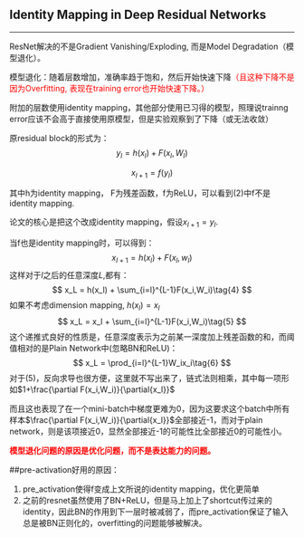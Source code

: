 ## Identity Mapping in Deep Residual Networks

---

ResNet解决的不是Gradient Vanishing/Exploding, 而是Model Degradation（模型退化）。

模型退化：随着层数增加，准确率趋于饱和，然后开始快速下降<font color="#FF0000">（且这种下降不是因为Overfitting, 表现在training error也开始快速下降。）</font> 

附加的层数使用identity mapping，其他部分使用已习得的模型，照理说trainng error应该不会高于直接使用原模型，但是实验观察到了下降（或无法收敛）

原residual block的形式为：
$$
y_l = h(x_l) + F(x_l, W_l)\tag{1}
$$

$$
x_{l+1} = f(y_l)\tag{2}
$$

其中h为identity mapping， F为残差函数，f为ReLU，可以看到(2)中f不是identity mapping.

论文的核心是把这个改成identity mapping，假设$x_{l+1}=y_l$.

当f也是identity mapping时，可以得到：
$$
x_{l+1}=h(x_l)+F(x_l,w_l)\tag{3}
$$
这样对于$l$之后的任意深度$L$,都有：
$$
x_L = h(x_l) + \sum_{i=l}^{L-1}F(x_i,W_i)\tag{4}
$$
如果不考虑dimension mapping, $h(x_l) = x_l$
$$
x_L = x_l + \sum_{i=l}^{L-1}F(x_i,W_i)\tag{5}
$$
这个递推式良好的性质是，任意深度表示为之前某一深度加上残差函数的和，而阈值相对的是Plain Network中(忽略BN和ReLU)：
$$
x_L = \prod_{i=l}^{L-1}W_ix_i\tag{6}
$$
对于(5)，反向求导也很方便，这里就不写出来了，链式法则相乘，其中每一项形如$1+\frac{\partial F(x_i,W_i)}{\partial{x_l}}$

而且这也表现了在一个mini-batch中梯度更难为0，因为这要求这个batch中所有样本$\frac{\partial F(x_i,W_i)}{\partial{x_l}}$全部接近-1，而对于plain network，则是该项接近0，显然全部接近-1的可能性比全部接近0的可能性小。

<font color="#FF0000">**模型退化问题的原因是优化问题，而不是表达能力的问题。**</font>

##pre-activation好用的原因：

1. pre_activation使得f变成上文所说的identity mapping，优化更简单
2. 之前的resnet虽然使用了BN+ReLU，但是马上加上了shortcut传过来的identity，因此BN的作用到下一层时被减弱了，而pre_activation保证了输入总是被BN正则化的，overfitting的问题能够被解决。
